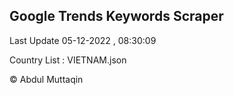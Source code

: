 

## Google Trends Keywords Scraper 
 
Last Update 05-12-2022 , 08:30:09

Country List :
VIETNAM.json



© Abdul Muttaqin 
